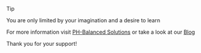 > [!TIP]
> You are only limited by your imagination
> and a desire to learn

For more information visit [PH-Balanced Solutions](https://ph-balanced.com)
or take a look at our [Blog](https://blog.ph-balanced.com)

Thank you for your support!